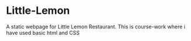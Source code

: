 # Little-Lemon
A static webpage for Little Lemon Restaurant. This is course-work where i have used basic html and CSS
